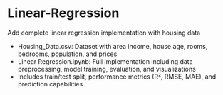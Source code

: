 # Linear-Regression

Add complete linear regression implementation with housing data

- Housing_Data.csv: Dataset with area income, house age, rooms, bedrooms, population, and prices
- Linear Regression.ipynb: Full implementation including data preprocessing, model training, evaluation, and visualizations
- Includes train/test split, performance metrics (R², RMSE, MAE), and prediction capabilities
